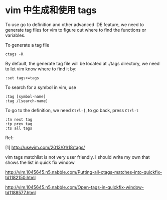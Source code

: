 # vim 中生成和使用 tags

<!--
ID: fe010a27-e4e4-44b7-93e4-d3d6ffd7e3e8
Status: publish
Date: 2017-05-30T13:03:00
Modified: 2020-05-16T12:02:21
wp_id: 734
-->

To use go to definition and other advanced IDE feature, we need to generate tag files for vim to figure out where to find the functions or variables.

To generate a tag file

    ctags -R

By default, the generate tag file will be located at ./tags directory, we need to let vim know where to find it by:

    :set tags+=tags

To search for a symbol in vim, use

    :tag [symbol-name]
    :tag /[search-name]

To go to the definition, we need `Ctrl-]`, to go back, press `Ctrl-t`

    :tn next tag
    :tp prev tag
    :ts all tags

Ref:

[1] http://usevim.com/2013/01/18/tags/


vim tags matchlist is not very user friendly. I should write my own that shows the list in quick fix window

http://vim.1045645.n5.nabble.com/Putting-all-ctags-matches-into-quickfix-td1182150.html

http://vim.1045645.n5.nabble.com/Open-tags-in-quickfix-window-td1188577.html